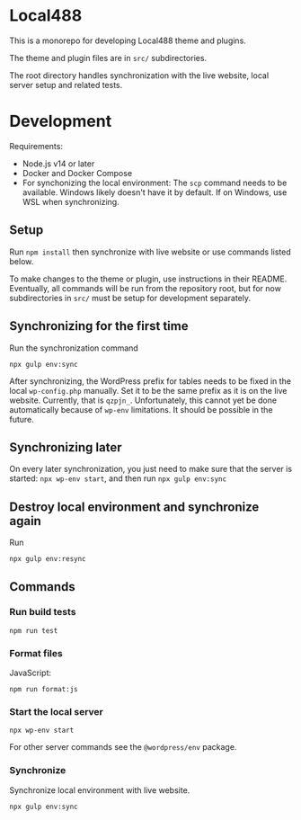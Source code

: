 # Local488

This is a monorepo for developing Local488 theme and plugins.

The theme and plugin files are in `src/` subdirectories.

The root directory handles synchronization with the live website, local server setup and related tests.

# Development

Requirements:

- Node.js v14 or later
- Docker and Docker Compose
- For synchonizing the local environment: The `scp` command needs to be available. Windows likely doesn't have it by default. If on Windows, use WSL when synchronizing.

## Setup

Run `npm install` then synchronize with live website or use commands listed below.

To make changes to the theme or plugin, use instructions in their README. Eventually, all commands will be run from the repository root, but for now subdirectories in `src/` must be setup for development separately.

## Synchronizing for the first time

Run the synchronization command
```
npx gulp env:sync
```

After synchronizing, the WordPress prefix for tables needs to be fixed in the local `wp-config.php` manually. Set it to be the same prefix as it is on the live website. Currently, that is `qzpjn_`. Unfortunately, this cannot yet be done automatically because of `wp-env` limitations. It should be possible in the future.

## Synchronizing later

On every later synchronization, you just need to make sure that the server is started: `npx wp-env start`, and then run `npx gulp env:sync`

## Destroy local environment and synchronize again

Run
```
npx gulp env:resync
```

## Commands

### Run build tests

```
npm run test
```

### Format files

JavaScript:

```
npm run format:js
```

### Start the local server

```
npx wp-env start
```

For other server commands see the `@wordpress/env` package.

### Synchronize

Synchronize local environment with live website.

```
npx gulp env:sync
```
